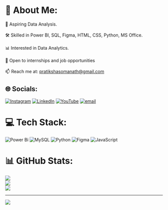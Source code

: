 # 💫 About Me:
🌱 Aspiring Data Analysis.<br><br>🛠️ Skilled in Power BI, SQL, Figma,  HTML, CSS, Python, MS Office.<br><br>📊 Interested in Data Analytics.<br><br>🚀 Open to internships and job opportunities<br><br>📫 Reach me at: pratikshasomanath@gmail.com


## 🌐 Socials:
[![Instagram](https://img.shields.io/badge/Instagram-%23E4405F.svg?logo=Instagram&logoColor=white)](https://instagram.com/https://www.instagram.com/pratiksha._.1810?igsh=ZXI1aGxpZXcxMWdj) [![LinkedIn](https://img.shields.io/badge/LinkedIn-%230077B5.svg?logo=linkedin&logoColor=white)](https://linkedin.com/in/https://www.linkedin.com/in/pratiksha-somanath) [![YouTube](https://img.shields.io/badge/YouTube-%23FF0000.svg?logo=YouTube&logoColor=white)](https://youtube.com/@@pratiksha.18) [![email](https://img.shields.io/badge/Email-D14836?logo=gmail&logoColor=white)](mailto:pratikshasomanath@gmail.com) 

# 💻 Tech Stack:
![Power Bi](https://img.shields.io/badge/power_bi-F2C811?style=for-the-badge&logo=powerbi&logoColor=black) ![MySQL](https://img.shields.io/badge/mysql-4479A1.svg?style=for-the-badge&logo=mysql&logoColor=white) ![Python](https://img.shields.io/badge/python-3670A0?style=for-the-badge&logo=python&logoColor=ffdd54) ![Figma](https://img.shields.io/badge/figma-%23F24E1E.svg?style=for-the-badge&logo=figma&logoColor=white) ![JavaScript](https://img.shields.io/badge/javascript-%23323330.svg?style=for-the-badge&logo=javascript&logoColor=%23F7DF1E)
# 📊 GitHub Stats:
![](https://github-readme-stats.vercel.app/api?username=pratikshasomanath18&theme=dark&hide_border=false&include_all_commits=false&count_private=false)<br/>
![](https://nirzak-streak-stats.vercel.app/?user=pratikshasomanath18&theme=dark&hide_border=false)<br/>
![](https://github-readme-stats.vercel.app/api/top-langs/?username=pratikshasomanath18&theme=dark&hide_border=false&include_all_commits=false&count_private=false&layout=compact)

---
[![](https://visitcount.itsvg.in/api?id=pratikshasomanath18&icon=0&color=0)](https://visitcount.itsvg.in)

<!-- Proudly created with GPRM ( https://gprm.itsvg.in ) -->
